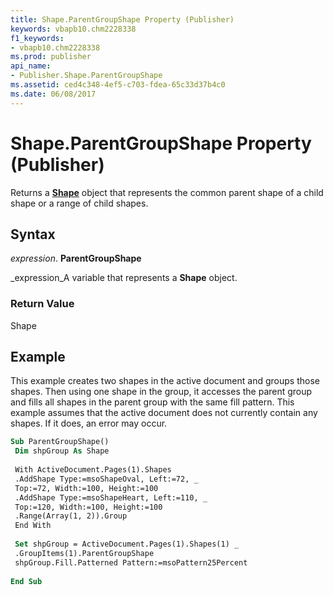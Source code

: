 ```yaml
---
title: Shape.ParentGroupShape Property (Publisher)
keywords: vbapb10.chm2228338
f1_keywords:
- vbapb10.chm2228338
ms.prod: publisher
api_name:
- Publisher.Shape.ParentGroupShape
ms.assetid: ced4c348-4ef5-c703-fdea-65c33d37b4c0
ms.date: 06/08/2017
---
```



# Shape.ParentGroupShape Property (Publisher)

Returns a **[Shape](shape-object-publisher.md)** object that represents the common parent shape of a child shape or a range of child shapes.


## Syntax

 _expression_. **ParentGroupShape**

 _expression_A variable that represents a **Shape** object.


### Return Value

Shape


## Example

This example creates two shapes in the active document and groups those shapes. Then using one shape in the group, it accesses the parent group and fills all shapes in the parent group with the same fill pattern. This example assumes that the active document does not currently contain any shapes. If it does, an error may occur.


```vb
Sub ParentGroupShape() 
 Dim shpGroup As Shape 
 
 With ActiveDocument.Pages(1).Shapes 
 .AddShape Type:=msoShapeOval, Left:=72, _ 
 Top:=72, Width:=100, Height:=100 
 .AddShape Type:=msoShapeHeart, Left:=110, _ 
 Top:=120, Width:=100, Height:=100 
 .Range(Array(1, 2)).Group 
 End With 
 
 Set shpGroup = ActiveDocument.Pages(1).Shapes(1) _ 
 .GroupItems(1).ParentGroupShape 
 shpGroup.Fill.Patterned Pattern:=msoPattern25Percent 
 
End Sub
```


